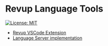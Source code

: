 # Revup Language Tools

[![License: MIT](https://img.shields.io/badge/License-MIT-yellow.svg)](https://opensource.org/licenses/MIT)

- [Revup VSCode Extension](vscode-extension)
- [Language Server implementation](language-server)
